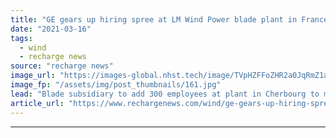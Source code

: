 ```yaml
---
title: "GE gears up hiring spree at LM Wind Power blade plant in France"
date: "2021-03-16"
tags: 
  - wind
  - recharge news
source: "recharge news"
image_url: "https://images-global.nhst.tech/image/TVpHZFFoZHR2a0JqRmZ1aW5mbEx1ZW5PNFpKUHc2TWNZMmpuYzdXYjdRcz0=/nhst/binary/bb95339c9d3e02cb3ee0d659c90e2dd4"
image_fp: "/assets/img/post_thumbnails/161.jpg"
lead: "Blade subsidiary to add 300 employees at plant in Cherbourg to meet growing demand for offshore wind equipment"
article_url: "https://www.rechargenews.com/wind/ge-gears-up-hiring-spree-at-lm-wind-power-blade-plant-in-france/2-1-980941"
---
```


---
